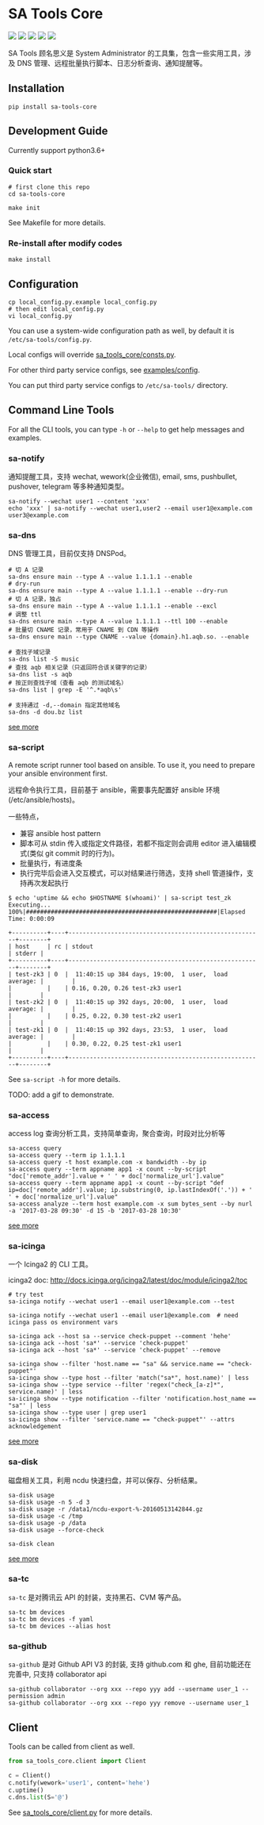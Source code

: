 # SA Tools Core

![](https://img.shields.io/pypi/status/sa-tools-core)
![](https://img.shields.io/pypi/v/sa-tools-core)
![](https://img.shields.io/pypi/pyversions/sa-tools-core)
![](https://img.shields.io/pypi/wheel/sa-tools-core)
![](https://img.shields.io/pypi/l/sa-tools-core)

SA Tools 顾名思义是 System Administrator 的工具集，包含一些实用工具，涉及 DNS 管理、远程批量执行脚本、日志分析查询、通知提醒等。

## Installation

```
pip install sa-tools-core
```

## Development Guide

Currently support python3.6+

### Quick start

```
# first clone this repo
cd sa-tools-core

make init
```

See Makefile for more details.

### Re-install after modify codes

```
make install
```

## Configuration

```
cp local_config.py.example local_config.py
# then edit local_config.py
vi local_config.py
```

You can use a system-wide configuration path as well, by default it is `/etc/sa-tools/config.py`.

Local configs will override [sa_tools_core/consts.py](sa_tools_core/consts.py).

For other third party service configs, see [examples/config](examples/config).

You can put third party service configs to `/etc/sa-tools/` directory.

## Command Line Tools

For all the CLI tools, you can type `-h` or `--help` to get help messages and examples.

### sa-notify

通知提醒工具，支持 wechat, wework(企业微信), email, sms, pushbullet, pushover, telegram 等多种通知类型。

```shell
sa-notify --wechat user1 --content 'xxx'
echo 'xxx' | sa-notify --wechat user1,user2 --email user1@example.com user3@example.com
```

### sa-dns

DNS 管理工具，目前仅支持 DNSPod。

```shell
# 切 A 记录
sa-dns ensure main --type A --value 1.1.1.1 --enable
# dry-run
sa-dns ensure main --type A --value 1.1.1.1 --enable --dry-run
# 切 A 记录，独占
sa-dns ensure main --type A --value 1.1.1.1 --enable --excl
# 调整 ttl
sa-dns ensure main --type A --value 1.1.1.1 --ttl 100 --enable
# 批量切 CNAME 记录，常用于 CNAME 到 CDN 等操作
sa-dns ensure main --type CNAME --value {domain}.h1.aqb.so. --enable

# 查找子域记录
sa-dns list -S music
# 查找 aqb 相关记录（只返回符合该关键字的记录）
sa-dns list -s aqb
# 按正则查找子域（查看 aqb 的测试域名）
sa-dns list | grep -E '^.*aqb\s'

# 支持通过 -d,--domain 指定其他域名
sa-dns -d dou.bz list
```

[see more](docs/sa-dns.md)

### sa-script

A remote script runner tool based on ansible. To use it, you need to prepare your ansible environment first.

远程命令执行工具，目前基于 ansible，需要事先配置好 ansible 环境(/etc/ansible/hosts)。

一些特点，

- 兼容 ansible host pattern
- 脚本可从 stdin 传入或指定文件路径，若都不指定则会调用 editor 进入编辑模式(类似 git commit 时的行为)。
- 批量执行，有进度条
- 执行完毕后会进入交互模式，可以对结果进行筛选，支持 shell 管道操作，支持再次发起执行

```shell
$ echo 'uptime && echo $HOSTNAME $(whoami)' | sa-script test_zk
Executing...
100%|######################################################|Elapsed Time: 0:00:09

+----------+----+-------------------------------------------------------+--------+
| host     | rc | stdout                                                | stderr |
+----------+----+-------------------------------------------------------+--------+
| test-zk3 | 0  |  11:40:15 up 384 days, 19:00,  1 user,  load average: |        |
|          |    | 0.16, 0.20, 0.26 test-zk3 user1                       |        |
| test-zk2 | 0  |  11:40:15 up 392 days, 20:00,  1 user,  load average: |        |
|          |    | 0.25, 0.22, 0.30 test-zk2 user1                       |        |
| test-zk1 | 0  |  11:40:15 up 392 days, 23:53,  1 user,  load average: |        |
|          |    | 0.30, 0.22, 0.25 test-zk1 user1                       |        |
+----------+----+-------------------------------------------------------+--------+
```

See `sa-script -h` for more details.

TODO: add a gif to demonstrate.

### sa-access

access log 查询分析工具，支持简单查询，聚合查询，时段对比分析等

```shell
sa-access query
sa-access query --term ip 1.1.1.1
sa-access query -t host example.com -x bandwidth --by ip
sa-access query --term appname app1 -x count --by-script "doc['remote_addr'].value + ' ' + doc['normalize_url'].value"
sa-access query --term appname app1 -x count --by-script "def ip=doc['remote_addr'].value; ip.substring(0, ip.lastIndexOf('.')) + ' ' + doc['normalize_url'].value"
sa-access analyze --term host example.com -x sum bytes_sent --by nurl -a '2017-03-28 09:30' -d 15 -b '2017-03-28 10:30'
```

[see more](docs/sa-access.md)

### sa-icinga

一个 Icinga2 的 CLI 工具。

icinga2 doc: <http://docs.icinga.org/icinga2/latest/doc/module/icinga2/toc>

```shell
# try test
sa-icinga notify --wechat user1 --email user1@example.com --test

sa-icinga notify --wechat user1 --email user1@example.com  # need icinga pass os environment vars

sa-icinga ack --host sa --service check-puppet --comment 'hehe'
sa-icinga ack --host 'sa*' --service 'check-puppet'
sa-icinga ack --host 'sa*' --service 'check-puppet' --remove

sa-icinga show --filter 'host.name == "sa" && service.name == "check-puppet"'
sa-icinga show --type host --filter 'match("sa*", host.name)' | less
sa-icinga show --type service --filter 'regex("check_[a-z]*", service.name)' | less
sa-icinga show --type notification --filter 'notification.host_name == "sa"' | less
sa-icinga show --type user | grep user1
sa-icinga show --filter 'service.name == "check-puppet"' --attrs acknowledgement
```

[see more](docs/sa-icinga.md)

### sa-disk

磁盘相关工具，利用 ncdu 快速扫盘，并可以保存、分析结果。

```shell
sa-disk usage
sa-disk usage -n 5 -d 3
sa-disk usage -r /data1/ncdu-export-%-20160513142844.gz
sa-disk usage -c /tmp
sa-disk usage -p /data
sa-disk usage --force-check

sa-disk clean
```

[see more](docs/sa-disk.md)

### sa-tc

`sa-tc` 是对腾讯云 API 的封装，支持黑石、CVM 等产品。

```shell
sa-tc bm devices
sa-tc bm devices -f yaml
sa-tc bm devices --alias host
```

### sa-github

`sa-github` 是对 Github API V3 的封装, 支持 github.com 和 ghe, 目前功能还在完善中, 只支持 collaborator api 

```shell
sa-github collaborator --org xxx --repo yyy add --username user_1 --permission admin
sa-github collaborator --org xxx --repo yyy remove --username user_1
```

## Client

Tools can be called from client as well.

```python
from sa_tools_core.client import Client

c = Client()
c.notify(wework='user1', content='hehe')
c.uptime()
c.dns.list(S='@')
```

See [sa_tools_core/client.py](sa_tools_core/client.py) for more details.
